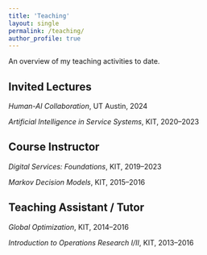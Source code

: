 ```yaml
---
title: 'Teaching'
layout: single
permalink: /teaching/
author_profile: true
---
```


An overview of my teaching activities to date.

## Invited Lectures

*Human-AI Collaboration*, UT Austin, 2024

*Artificial Intelligence in Service Systems*, KIT, 2020–2023

## Course Instructor

*Digital Services: Foundations*, KIT, 2019–2023

*Markov Decision Models*, KIT, 2015–2016

## Teaching Assistant / Tutor

*Global Optimization*, KIT, 2014–2016

*Introduction to Operations Research I/II*, KIT, 2013–2016
